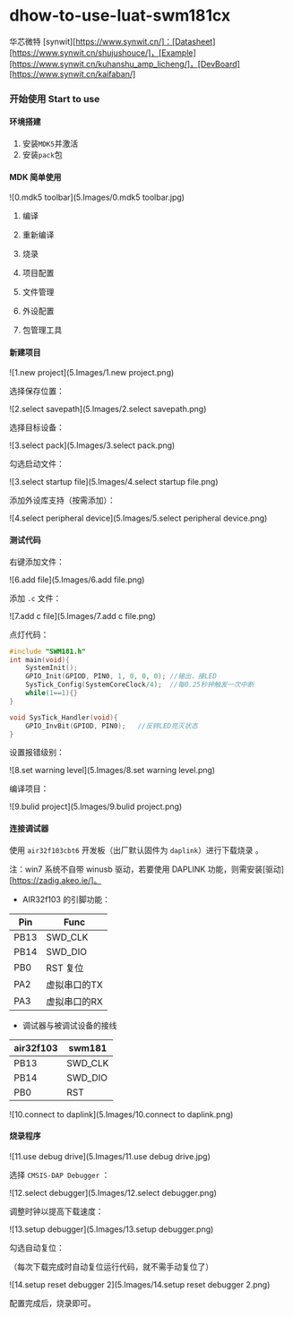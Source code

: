 # dhow-to-use-luat-swm181cx

华芯微特 [synwit][https://www.synwit.cn/]：[Datasheet][https://www.synwit.cn/shujushouce/]，[Example][https://www.synwit.cn/kuhanshu_amp_licheng/]，[DevBoard][https://www.synwit.cn/kaifaban/]

### 开始使用 Start to use

#### 环境搭建

1. 安装`MDK5`并激活
2. 安装`pack`包

#### MDK 简单使用

![0.mdk5 toolbar](5.Images/0.mdk5 toolbar.jpg)

1. 编译

2. 重新编译
3. 烧录
4. 项目配置
5. 文件管理
6. 外设配置
7. 包管理工具

#### 新建项目

![1.new project](5.Images/1.new project.png)

选择保存位置：

![2.select savepath](5.Images/2.select savepath.png)

选择目标设备：

![3.select pack](5.Images/3.select pack.png)

勾选启动文件：

![3.select startup file](5.Images/4.select startup file.png)

添加外设库支持（按需添加）：

![4.select peripheral device](5.Images/5.select peripheral device.png)

#### 测试代码

右键添加文件：

![6.add file](5.Images/6.add file.png)

添加 `.c` 文件：

![7.add c file](5.Images/7.add c file.png)

点灯代码：

```c
#include "SWM181.h"
int main(void){	
	SystemInit();	
	GPIO_Init(GPIOD, PIN0, 1, 0, 0, 0);	//输出，接LED	
	SysTick_Config(SystemCoreClock/4);	//每0.25秒钟触发一次中断			
	while(1==1){}
}

void SysTick_Handler(void){	
	GPIO_InvBit(GPIOD, PIN0);	//反转LED亮灭状态
}
```

设置报错级别：

![8.set warning level](5.Images/8.set warning level.png)

编译项目：

![9.bulid project](5.Images/9.bulid project.png)

#### 连接调试器

使用 `air32f103cbt6` 开发板（出厂默认固件为 `daplink`）进行下载烧录 。

注：win7 系统不自带 winusb 驱动，若要使用 DAPLINK 功能，则需安装[驱动][https://zadig.akeo.ie/]。

* AIR32f103 的引脚功能：

| Pin  | Func         |
| ---- | ------------ |
| PB13 | SWD_CLK      |
| PB14 | SWD_DIO      |
| PB0  | RST 复位     |
| PA2  | 虚拟串口的TX |
| PA3  | 虚拟串口的RX |

* 调试器与被调试设备的接线

| air32f103 | swm181  |
| --------- | ------- |
| PB13      | SWD_CLK |
| PB14      | SWD_DIO |
| PB0       | RST     |

![10.connect to daplink](5.Images/10.connect to daplink.png)

#### 烧录程序

![11.use debug drive](5.Images/11.use debug drive.jpg)

选择 `CMSIS-DAP Debugger` ：

![12.select debugger](5.Images/12.select debugger.png)

调整时钟以提高下载速度：

![13.setup debugger](5.Images/13.setup debugger.png)

勾选自动复位：

（每次下载完成时自动复位运行代码，就不需手动复位了）

![14.setup reset debugger 2](5.Images/14.setup reset debugger 2.png)

配置完成后，烧录即可。